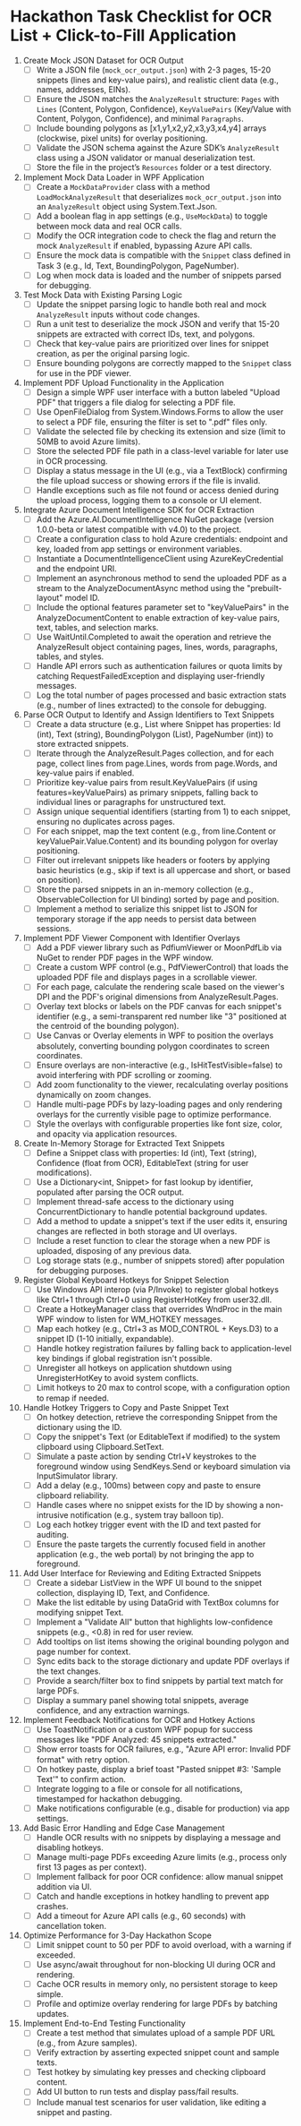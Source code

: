 # Hackathon Task Checklist for OCR List + Click-to-Fill Application

1. Create Mock JSON Dataset for OCR Output
   - [ ] Write a JSON file (`mock_ocr_output.json`) with 2-3 pages, 15-20 snippets (lines and key-value pairs), and realistic client data (e.g., names, addresses, EINs).
   - [ ] Ensure the JSON matches the `AnalyzeResult` structure: `Pages` with `Lines` (Content, Polygon, Confidence), `KeyValuePairs` (Key/Value with Content, Polygon, Confidence), and minimal `Paragraphs`.
   - [ ] Include bounding polygons as [x1,y1,x2,y2,x3,y3,x4,y4] arrays (clockwise, pixel units) for overlay positioning.
   - [ ] Validate the JSON schema against the Azure SDK’s `AnalyzeResult` class using a JSON validator or manual deserialization test.
   - [ ] Store the file in the project’s `Resources` folder or a test directory.

2. Implement Mock Data Loader in WPF Application
   - [ ] Create a `MockDataProvider` class with a method `LoadMockAnalyzeResult` that deserializes `mock_ocr_output.json` into an `AnalyzeResult` object using System.Text.Json.
   - [ ] Add a boolean flag in app settings (e.g., `UseMockData`) to toggle between mock data and real OCR calls.
   - [ ] Modify the OCR integration code to check the flag and return the mock `AnalyzeResult` if enabled, bypassing Azure API calls.
   - [ ] Ensure the mock data is compatible with the `Snippet` class defined in Task 3 (e.g., Id, Text, BoundingPolygon, PageNumber).
   - [ ] Log when mock data is loaded and the number of snippets parsed for debugging.

3. Test Mock Data with Existing Parsing Logic
   - [ ] Update the snippet parsing logic to handle both real and mock `AnalyzeResult` inputs without code changes.
   - [ ] Run a unit test to deserialize the mock JSON and verify that 15-20 snippets are extracted with correct IDs, text, and polygons.
   - [ ] Check that key-value pairs are prioritized over lines for snippet creation, as per the original parsing logic.
   - [ ] Ensure bounding polygons are correctly mapped to the `Snippet` class for use in the PDF viewer.

4. Implement PDF Upload Functionality in the Application
   - [ ] Design a simple WPF user interface with a button labeled "Upload PDF" that triggers a file dialog for selecting a PDF file.
   - [ ] Use OpenFileDialog from System.Windows.Forms to allow the user to select a PDF file, ensuring the filter is set to ".pdf" files only.
   - [ ] Validate the selected file by checking its extension and size (limit to 50MB to avoid Azure limits).
   - [ ] Store the selected PDF file path in a class-level variable for later use in OCR processing.
   - [ ] Display a status message in the UI (e.g., via a TextBlock) confirming the file upload success or showing errors if the file is invalid.
   - [ ] Handle exceptions such as file not found or access denied during the upload process, logging them to a console or UI element.

5. Integrate Azure Document Intelligence SDK for OCR Extraction
   - [ ] Add the Azure.AI.DocumentIntelligence NuGet package (version 1.0.0-beta or latest compatible with v4.0) to the project.
   - [ ] Create a configuration class to hold Azure credentials: endpoint and key, loaded from app settings or environment variables.
   - [ ] Instantiate a DocumentIntelligenceClient using AzureKeyCredential and the endpoint URI.
   - [ ] Implement an asynchronous method to send the uploaded PDF as a stream to the AnalyzeDocumentAsync method using the "prebuilt-layout" model ID.
   - [ ] Include the optional features parameter set to "keyValuePairs" in the AnalyzeDocumentContent to enable extraction of key-value pairs, text, tables, and selection marks.
   - [ ] Use WaitUntil.Completed to await the operation and retrieve the AnalyzeResult object containing pages, lines, words, paragraphs, tables, and styles.
   - [ ] Handle API errors such as authentication failures or quota limits by catching RequestFailedException and displaying user-friendly messages.
   - [ ] Log the total number of pages processed and basic extraction stats (e.g., number of lines extracted) to the console for debugging.

6. Parse OCR Output to Identify and Assign Identifiers to Text Snippets
   - [ ] Create a data structure (e.g., List<Snippet> where Snippet has properties: Id (int), Text (string), BoundingPolygon (List<PointF>), PageNumber (int)) to store extracted snippets.
   - [ ] Iterate through the AnalyzeResult.Pages collection, and for each page, collect lines from page.Lines, words from page.Words, and key-value pairs if enabled.
   - [ ] Prioritize key-value pairs from result.KeyValuePairs (if using features=keyValuePairs) as primary snippets, falling back to individual lines or paragraphs for unstructured text.
   - [ ] Assign unique sequential identifiers (starting from 1) to each snippet, ensuring no duplicates across pages.
   - [ ] For each snippet, map the text content (e.g., from line.Content or keyValuePair.Value.Content) and its bounding polygon for overlay positioning.
   - [ ] Filter out irrelevant snippets like headers or footers by applying basic heuristics (e.g., skip if text is all uppercase and short, or based on position).
   - [ ] Store the parsed snippets in an in-memory collection (e.g., ObservableCollection for UI binding) sorted by page and position.
   - [ ] Implement a method to serialize this snippet list to JSON for temporary storage if the app needs to persist data between sessions.

7. Implement PDF Viewer Component with Identifier Overlays
   - [ ] Add a PDF viewer library such as PdfiumViewer or MoonPdfLib via NuGet to render PDF pages in the WPF window.
   - [ ] Create a custom WPF control (e.g., PdfViewerControl) that loads the uploaded PDF file and displays pages in a scrollable viewer.
   - [ ] For each page, calculate the rendering scale based on the viewer's DPI and the PDF's original dimensions from AnalyzeResult.Pages.
   - [ ] Overlay text blocks or labels on the PDF canvas for each snippet's identifier (e.g., a semi-transparent red number like "3" positioned at the centroid of the bounding polygon).
   - [ ] Use Canvas or Overlay elements in WPF to position the overlays absolutely, converting bounding polygon coordinates to screen coordinates.
   - [ ] Ensure overlays are non-interactive (e.g., IsHitTestVisible=false) to avoid interfering with PDF scrolling or zooming.
   - [ ] Add zoom functionality to the viewer, recalculating overlay positions dynamically on zoom changes.
   - [ ] Handle multi-page PDFs by lazy-loading pages and only rendering overlays for the currently visible page to optimize performance.
   - [ ] Style the overlays with configurable properties like font size, color, and opacity via application resources.

8. Create In-Memory Storage for Extracted Text Snippets
   - [ ] Define a Snippet class with properties: Id (int), Text (string), Confidence (float from OCR), EditableText (string for user modifications).
   - [ ] Use a Dictionary<int, Snippet> for fast lookup by identifier, populated after parsing the OCR output.
   - [ ] Implement thread-safe access to the dictionary using ConcurrentDictionary to handle potential background updates.
   - [ ] Add a method to update a snippet's text if the user edits it, ensuring changes are reflected in both storage and UI overlays.
   - [ ] Include a reset function to clear the storage when a new PDF is uploaded, disposing of any previous data.
   - [ ] Log storage stats (e.g., number of snippets stored) after population for debugging purposes.

9. Register Global Keyboard Hotkeys for Snippet Selection
   - [ ] Use Windows API interop (via P/Invoke) to register global hotkeys like Ctrl+1 through Ctrl+0 using RegisterHotKey from user32.dll.
   - [ ] Create a HotkeyManager class that overrides WndProc in the main WPF window to listen for WM_HOTKEY messages.
   - [ ] Map each hotkey (e.g., Ctrl+3 as MOD_CONTROL + Keys.D3) to a snippet ID (1-10 initially, expandable).
   - [ ] Handle hotkey registration failures by falling back to application-level key bindings if global registration isn't possible.
   - [ ] Unregister all hotkeys on application shutdown using UnregisterHotKey to avoid system conflicts.
   - [ ] Limit hotkeys to 20 max to control scope, with a configuration option to remap if needed.

10. Handle Hotkey Triggers to Copy and Paste Snippet Text
    - [ ] On hotkey detection, retrieve the corresponding Snippet from the dictionary using the ID.
    - [ ] Copy the snippet's Text (or EditableText if modified) to the system clipboard using Clipboard.SetText.
    - [ ] Simulate a paste action by sending Ctrl+V keystrokes to the foreground window using SendKeys.Send or keyboard simulation via InputSimulator library.
    - [ ] Add a delay (e.g., 100ms) between copy and paste to ensure clipboard reliability.
    - [ ] Handle cases where no snippet exists for the ID by showing a non-intrusive notification (e.g., system tray balloon tip).
    - [ ] Log each hotkey trigger event with the ID and text pasted for auditing.
    - [ ] Ensure the paste targets the currently focused field in another application (e.g., the web portal) by not bringing the app to foreground.

11. Add User Interface for Reviewing and Editing Extracted Snippets
    - [ ] Create a sidebar ListView in the WPF UI bound to the snippet collection, displaying ID, Text, and Confidence.
    - [ ] Make the list editable by using DataGrid with TextBox columns for modifying snippet Text.
    - [ ] Implement a "Validate All" button that highlights low-confidence snippets (e.g., <0.8) in red for user review.
    - [ ] Add tooltips on list items showing the original bounding polygon and page number for context.
    - [ ] Sync edits back to the storage dictionary and update PDF overlays if the text changes.
    - [ ] Provide a search/filter box to find snippets by partial text match for large PDFs.
    - [ ] Display a summary panel showing total snippets, average confidence, and any extraction warnings.

12. Implement Feedback Notifications for OCR and Hotkey Actions
    - [ ] Use ToastNotification or a custom WPF popup for success messages like "PDF Analyzed: 45 snippets extracted."
    - [ ] Show error toasts for OCR failures, e.g., "Azure API error: Invalid PDF format" with retry option.
    - [ ] On hotkey paste, display a brief toast "Pasted snippet #3: 'Sample Text'" to confirm action.
    - [ ] Integrate logging to a file or console for all notifications, timestamped for hackathon debugging.
    - [ ] Make notifications configurable (e.g., disable for production) via app settings.

13. Add Basic Error Handling and Edge Case Management
    - [ ] Handle OCR results with no snippets by displaying a message and disabling hotkeys.
    - [ ] Manage multi-page PDFs exceeding Azure limits (e.g., process only first 13 pages as per context).
    - [ ] Implement fallback for poor OCR confidence: allow manual snippet addition via UI.
    - [ ] Catch and handle exceptions in hotkey handling to prevent app crashes.
    - [ ] Add a timeout for Azure API calls (e.g., 60 seconds) with cancellation token.

14. Optimize Performance for 3-Day Hackathon Scope
    - [ ] Limit snippet count to 50 per PDF to avoid overload, with a warning if exceeded.
    - [ ] Use async/await throughout for non-blocking UI during OCR and rendering.
    - [ ] Cache OCR results in memory only, no persistent storage to keep simple.
    - [ ] Profile and optimize overlay rendering for large PDFs by batching updates.

15. Implement End-to-End Testing Functionality
    - [ ] Create a test method that simulates upload of a sample PDF URL (e.g., from Azure samples).
    - [ ] Verify extraction by asserting expected snippet count and sample texts.
    - [ ] Test hotkey by simulating key presses and checking clipboard content.
    - [ ] Add UI button to run tests and display pass/fail results.
    - [ ] Include manual test scenarios for user validation, like editing a snippet and pasting.